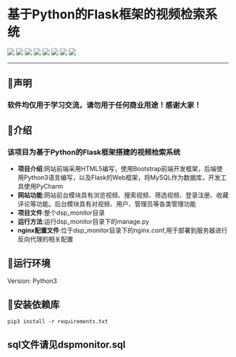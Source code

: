 
基于Python的Flask框架的视频检索系统
===========================
![](https://img.shields.io/badge/Python-3.6.3-green.svg) ![](https://img.shields.io/badge/Flask-0.12.2-green.svg) ![](https://img.shields.io/badge/Flask_MySQLdb-0.2.0-green.svg) ![](https://img.shields.io/badge/Flask_SQLAlchemy-2.3.2-green.svg) ![](https://img.shields.io/badge/WTForms-2.1-green.svg) ![](https://img.shields.io/badge/Werkzeug-0.14.1-green.svg) ![](https://img.shields.io/badge/Flask_WTF-0.14.2-green.svg) ![](https://img.shields.io/badge/Flask_Script-2.0.6-green.svg)  
    
****
## :dolphin:声明
### 软件均仅用于学习交流，请勿用于任何商业用途！感谢大家！
## :dolphin:介绍
### 该项目为基于Python的Flask框架搭建的视频检索系统
- **项目介绍**:网站前端采用HTML5编写，使用Bootstrap前端开发框架，后端使用Python3语言编写，以及Flask的Web框架，将MySQL作为数据库，开发工具使用PyCharm
- **网站功能**:网站前台模块具有浏览视频、搜索视频、筛选视频、登录注册、收藏评论等功能。后台模块具有对视频、用户、管理员等各类管理功能
- **项目文件**:整个dsp_monitor目录
- **运行方法**:运行dsp_monitor目录下的manage.py
- **nginx配置文件**:位于dsp_monitor目录下的nginx.conf,用于部署到服务器进行反向代理的相关配置
## :dolphin:运行环境
Version: Python3
## :dolphin:安装依赖库
```
pip3 install -r requirements.txt
```
## sql文件请见dspmonitor.sql

